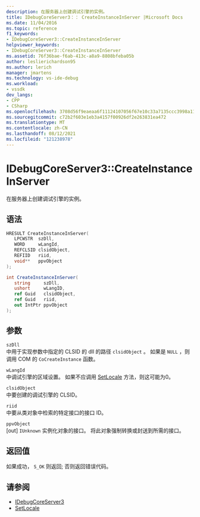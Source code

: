 ```yaml
---
description: 在服务器上创建调试引擎的实例。
title: IDebugCoreServer3：： CreateInstanceInServer |Microsoft Docs
ms.date: 11/04/2016
ms.topic: reference
f1_keywords:
- IDebugCoreServer3::CreateInstanceInServer
helpviewer_keywords:
- IDebugCoreServer3::CreateInstanceInServer
ms.assetid: 76f36bae-f6ab-413c-a8a9-8808bfeba05b
author: leslierichardson95
ms.author: lerich
manager: jmartens
ms.technology: vs-ide-debug
ms.workload:
- vssdk
dev_langs:
- CPP
- CSharp
ms.openlocfilehash: 3708d56f9eaeaa6f11124107056f67e10c33a7135ccc3998a11095c4a53acef1
ms.sourcegitcommit: c72b2f603e1eb3a4157f00926df2e263831ea472
ms.translationtype: MT
ms.contentlocale: zh-CN
ms.lasthandoff: 08/12/2021
ms.locfileid: "121238978"
---
```

# <a name="idebugcoreserver3createinstanceinserver"></a>IDebugCoreServer3::CreateInstanceInServer
在服务器上创建调试引擎的实例。

## <a name="syntax"></a>语法

```cpp
HRESULT CreateInstanceInServer(
   LPCWSTR  szDll,
   WORD     wLangId,
   REFCLSID clsidObject,
   REFIID   riid,
   void**   ppvObject
);
```

```csharp
int CreateInstanceInServer(
   string     szDll,
   ushort     wLangID,
   ref Guid   clsidObject,
   ref Guid   riid,
   out IntPtr ppvObject
);
```

## <a name="parameters"></a>参数
`szDll`\
中用于实现参数中指定的 CLSID 的 dll 的路径 `clsidObject` 。 如果是 `NULL` ，则调用 COM 的 `CoCreateInstance` 函数。

`wLangId`\
中调试引擎的区域设置。 如果不应调用 [SetLocale](../../../extensibility/debugger/reference/idebugengine2-setlocale.md) 方法，则这可能为0。

`clsidObject`\
中要创建的调试引擎的 CLSID。

`riid`\
中要从类对象中检索的特定接口的接口 ID。

`ppvObject`\
[out] `IUnknown` 实例化对象的接口。 将此对象强制转换或封送到所需的接口。

## <a name="return-value"></a>返回值
 如果成功， `S_OK` 则返回; 否则返回错误代码。

## <a name="see-also"></a>请参阅
- [IDebugCoreServer3](../../../extensibility/debugger/reference/idebugcoreserver3.md)
- [SetLocale](../../../extensibility/debugger/reference/idebugengine2-setlocale.md)

